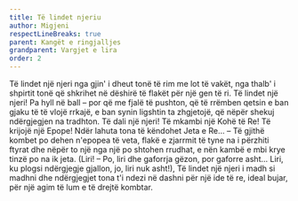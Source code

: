 ```yaml
---
title: Të lindet njeriu
author: Migjeni
respectLineBreaks: true
parent: Kangët e ringjalljes
grandparent: Vargjet e lira
order: 2
---
```


Të lindet një njeri
nga gjin' i dheut tonë të rim me lot të vakët,
nga thalb' i shpirtit tonë që shkrihet në dëshirë të flakët
për një gen të ri.
Të lindet një njeri!
Pa hyll në ball – por që me fjalë të pushton,
që të rrëmben qetsin e ban gjaku të të vlojë
rrkajë, e ban synin ligshtin ta zhgjetojë,
që nëpër shekuj ndërgjegjen na tradhton.
Të dali një njeri!
Të mkambi një Kohë të Re!
Të krijojë një Epope!
Ndër lahuta tona të këndohet Jeta e Re…
– Të gjithë kombet po dehen n'epopea të veta,
flakë e zjarrmit të tyne na i përzhiti ftyrat
dhe nëpër to një nga një po shtohen rrudhat,
e nën kambë e mbi krye tinzë po na ik jeta.
(Liri! – Po, liri dhe gaforrja gëzon,
por gaforre asht…
Liri, ku plogsi ndërgjegje gjallon,
jo, liri nuk asht!),
Të lindet një njeri
i madh si madhni
dhe ndërgjegjet tona t'i ndezi në dashni
për një ide të re, ideal bujar,
për një agim të lum e të drejtë kombtar.
